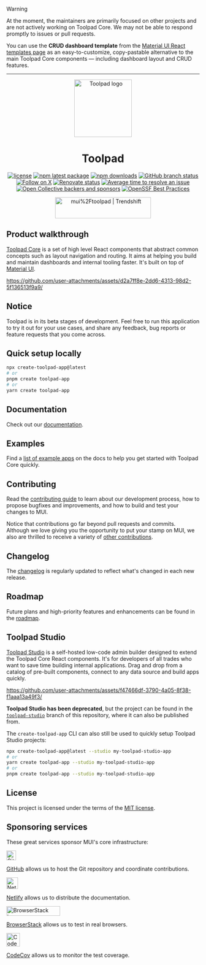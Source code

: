 > [!WARNING]
> At the moment, the maintainers are primarily focused on other projects and are not actively working on Toolpad Core. We may not be able to respond promptly to issues or pull requests.
>
> You can use the **CRUD dashboard template** from the [Material UI React templates page](https://mui.com/material-ui/getting-started/templates/#free-templates) as an easy-to-customize, copy-pastable alternative to the main Toolpad Core components — including dashboard layout and CRUD features.

---

<!-- markdownlint-disable-next-line -->
<p align="center">
  <a href="https://mui.com/toolpad/" rel="noopener" target="_blank"><img width="150" src="https://mui.com/static/branding/product-toolpad-light.svg" alt="Toolpad logo"></a>
</p>

<h1 align="center">Toolpad</h1>

<div align="center">

[![license](https://img.shields.io/badge/license-MIT-blue.svg)](https://github.com/mui/material-ui/blob/HEAD/LICENSE)
[![npm latest package](https://img.shields.io/npm/v/@toolpad/core/latest.svg)](https://www.npmjs.com/package/@toolpad/core)
[![npm downloads](https://img.shields.io/npm/dm/@toolpad/core.svg)](https://www.npmjs.com/package/@toolpad/core)
[![GitHub branch status](https://img.shields.io/github/checks-status/mui/toolpad/HEAD)](https://github.com/mui/toolpad/commits/HEAD/)
[![Follow on X](https://img.shields.io/twitter/follow/Toolpad_.svg?label=follow+Toolpad)](https://x.com/Toolpad_)
[![Renovate status](https://img.shields.io/badge/renovate-enabled-brightgreen.svg)](https://github.com/mui/toolpad/issues/8)
[![Average time to resolve an issue](https://isitmaintained.com/badge/resolution/mui/toolpad.svg)](https://isitmaintained.com/project/mui/toolpad 'Average time to resolve an issue')
[![Open Collective backers and sponsors](https://img.shields.io/opencollective/all/mui-org)](https://opencollective.com/mui-org)
[![OpenSSF Best Practices](https://www.bestpractices.dev/projects/6294/badge)](https://www.bestpractices.dev/projects/6294)

</div>

<div align="center">
  <a href="https://trendshift.io/repositories/12027" target="_blank"><img src="https://trendshift.io/api/badge/repositories/12027" alt="mui%2Ftoolpad | Trendshift" style="width: 250px; height: 55px;" width="250" height="55"/></a>
</div>

## Product walkthrough

[Toolpad Core](https://mui.com/toolpad/core/introduction/) is a set of high level React components that abstract common concepts such as layout navigation and routing. It aims at helping you build and maintain dashboards and internal tooling faster. It's built on top of [Material UI](http://github.com/mui/material-ui/).

https://github.com/user-attachments/assets/d2a7ff8e-2dd6-4313-98d2-5f136513f9a9/

## Notice

Toolpad is in its beta stages of development. Feel free to run this application to try it out for your use cases, and share any feedback, bug reports or feature requests that you come across.

## Quick setup locally

```bash
npx create-toolpad-app@latest
# or
pnpm create toolpad-app
# or
yarn create toolpad-app
```

## Documentation

Check out our [documentation](https://mui.com/toolpad/core/introduction/).

## Examples

Find a [list of example apps](https://mui.com/toolpad/core/introduction/examples/) on the docs to help you get started with Toolpad Core quickly.

## Contributing

Read the [contributing guide](/CONTRIBUTING.md) to learn about our development process, how to propose bugfixes and improvements, and how to build and test your changes to MUI.

Notice that contributions go far beyond pull requests and commits.
Although we love giving you the opportunity to put your stamp on MUI, we also are thrilled to receive a variety of [other contributions](https://mui.com/getting-started/faq/#mui-is-awesome-how-can-i-support-the-project).

## Changelog

The [changelog](https://github.com/mui/toolpad/releases) is regularly updated to reflect what's changed in each new release.

## Roadmap

Future plans and high-priority features and enhancements can be found in the [roadmap](https://mui.com/toolpad/core/introduction/roadmap/).

## Toolpad Studio

[Toolpad Studio](https://mui.com/toolpad/studio/getting-started/) is a self-hosted low-code admin builder designed to extend the Toolpad Core React components. It's for developers of all trades who want to save time building internal applications. Drag and drop from a catalog of pre-built components, connect to any data source and build apps quickly.

https://github.com/user-attachments/assets/f47466df-3790-4a05-8f38-f1aaa13a49f3/

**Toolpad Studio has been deprecated**, but the project can be found in the [`toolpad-studio`](https://github.com/mui/toolpad/tree/toolpad-studio) branch of this repository, where it can also be published from.

The `create-toolpad-app` CLI can also still be used to quickly setup Toolpad Studio projects:

```bash
npx create-toolpad-app@latest --studio my-toolpad-studio-app
# or
yarn create toolpad-app --studio my-toolpad-studio-app
# or
pnpm create toolpad-app --studio my-toolpad-studio-app
```

## License

This project is licensed under the terms of the [MIT license](/LICENSE).

## Sponsoring services

These great services sponsor MUI's core infrastructure:

[<img loading="lazy" alt="GitHub" src="https://github.githubassets.com/images/modules/logos_page/GitHub-Logo.png" height="25">](https://github.com/)

[GitHub](https://github.com/) allows us to host the Git repository and coordinate contributions.

[<img loading="lazy" alt="Netlify" src="https://cdn.netlify.com/15ecf59b59c9d04b88097c6b5d2c7e8a7d1302d0/1b6d6/img/press/logos/full-logo-light.svg" height="30">](https://www.netlify.com/)

[Netlify](https://www.netlify.com/) allows us to distribute the documentation.

<picture>
  <source media="(prefers-color-scheme: dark)" srcset="https://mui.com/static/readme/browserstack-darkmode.svg">
  <source media="(prefers-color-scheme: light)" srcset="https://mui.com/static/readme/browserstack-lightmode.svg">
  <img alt="BrowserStack logo" src="https://mui.com/static/readme/browserstack-lightmode.svg" width="140" height="25">
</picture>

[BrowserStack](https://www.browserstack.com/) allows us to test in real browsers.

[<img loading="lazy" alt="CodeCov" src="https://github.com/codecov.png?size=70" width="35" height="35">](https://codecov.io/)

[CodeCov](https://about.codecov.io/) allows us to monitor the test coverage.
